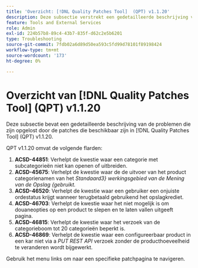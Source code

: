 ```yaml
---
title: 'Overzicht: [!DNL Quality Patches Tool]  (QPT) v1.1.20'
description: Deze subsectie verstrekt een gedetailleerde beschrijving van de kwesties die door de flarden beschikbaar in  [!DNL Quality Patches Tool]  (QPT) v1.1.20 worden bevestigd.
feature: Tools and External Services
role: Admin
exl-id: 224b57b8-89c4-43b7-835f-d62c2e5b6201
type: Troubleshooting
source-git-commit: 7fdb02a6d89d50ea593c5fd99d78101f89198424
workflow-type: tm+mt
source-wordcount: '173'
ht-degree: 0%

---
```


# Overzicht van [!DNL Quality Patches Tool] (QPT) v1.1.20

Deze subsectie bevat een gedetailleerde beschrijving van de problemen die zijn opgelost door de patches die beschikbaar zijn in [!DNL Quality Patches Tool] (QPT) v1.1.20.

QPT v1.1.20 omvat de volgende flarden:

1. **ACSD-44851**: Verhelpt de kwestie waar een categorie met subcategorieën niet kan openen of uitbreiden.
1. **ACSD-45675**: Verhelpt de kwestie waar de de uitvoer van het product categorienamen van het *Standaard3} werkingsgebied van de Mening van de Opslag {gebruikt.*
1. **ACSD-46520**: Verhelpt de kwestie waar een gebruiker een onjuiste ordestatus krijgt wanneer terugbetaald gebruikend het opslagkrediet.
1. **ACSD-46703**: Verhelpt de kwestie waar het niet mogelijk is om douaneopties op een product te slepen en te laten vallen uitgeeft pagina.
1. **ACSD-46815**: Verhelpt de kwestie waar het verzoek van de categorieboom tot 20 categorieën beperkt is.
1. **ACSD-46869**: Verhelpt de kwestie waar een configureerbaar product in een kar niet via a *PUT REST API* verzoek zonder de producthoeveelheid te veranderen wordt bijgewerkt.

Gebruik het menu links om naar een specifieke patchpagina te navigeren.
